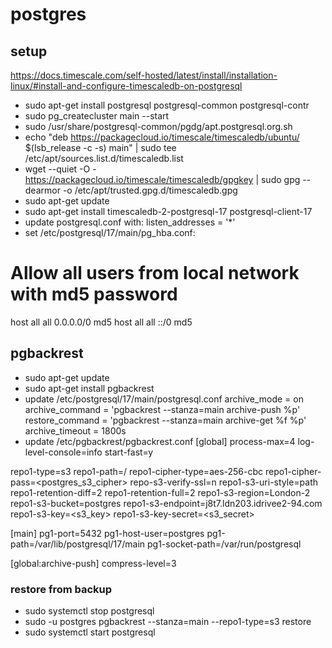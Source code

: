 # postgres

## setup
https://docs.timescale.com/self-hosted/latest/install/installation-linux/#install-and-configure-timescaledb-on-postgresql

* sudo apt-get install postgresql postgresql-common postgresql-contr
* sudo pg_createcluster <version> main --start
* sudo /usr/share/postgresql-common/pgdg/apt.postgresql.org.sh
* echo "deb https://packagecloud.io/timescale/timescaledb/ubuntu/ $(lsb_release -c -s) main" | sudo tee /etc/apt/sources.list.d/timescaledb.list
* wget --quiet -O - https://packagecloud.io/timescale/timescaledb/gpgkey | sudo gpg --dearmor -o /etc/apt/trusted.gpg.d/timescaledb.gpg
* sudo apt-get update
* sudo apt-get install timescaledb-2-postgresql-17 postgresql-client-17
* update postgresql.conf with: listen_addresses = '*'
* set /etc/postgresql/17/main/pg_hba.conf:
# Allow all users from local network with md5 password
host    all             all              0.0.0.0/0                       md5
host    all             all              ::/0                            md5

## pgbackrest
 
* sudo apt-get update
* sudo apt-get install pgbackrest
* update /etc/postgresql/17/main/postgresql.conf
archive_mode = on
archive_command = 'pgbackrest --stanza=main archive-push %p'
restore_command = 'pgbackrest --stanza=main archive-get %f %p'
archive_timeout = 1800s
* update /etc/pgbackrest/pgbackrest.conf
[global]
process-max=4
log-level-console=info
start-fast=y

repo1-type=s3
repo1-path=/
repo1-cipher-type=aes-256-cbc
repo1-cipher-pass=<postgres_s3_cipher>
repo-s3-verify-ssl=n
repo1-s3-uri-style=path
repo1-retention-diff=2
repo1-retention-full=2
repo1-s3-region=London-2
repo1-s3-bucket=postgres
repo1-s3-endpoint=j8t7.ldn203.idrivee2-94.com
repo1-s3-key=<s3_key>
repo1-s3-key-secret=<s3_secret>

[main]
pg1-port=5432
pg1-host-user=postgres
pg1-path=/var/lib/postgresql/17/main 
pg1-socket-path=/var/run/postgresql

[global:archive-push]
compress-level=3


### restore from backup
* sudo systemctl stop postgresql
* sudo -u postgres pgbackrest --stanza=main --repo1-type=s3 restore
* sudo systemctl start postgresql